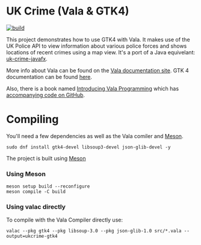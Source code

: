 UK Crime (Vala & GTK4)
======================

[![build](https://github.com/SingingBush/uk-crime-vala/actions/workflows/build.yml/badge.svg)](https://github.com/SingingBush/uk-crime-vala/actions/workflows/build.yml)

This project demonstrates how to use GTK4 with Vala. It makes use of the UK Police API to view information about various police forces and shows locations of recent crimes using a map view. It's a port of a Java equivelant: [uk-crime-javafx](https://github.com/SingingBush/uk-crime-javafx).

More info about Vala can be found on the [Vala documentation site](https://docs.vala.dev/). GTK 4 documentation can be found [here](https://docs.gtk.org/gtk4/index.html).

Also, there is a book named [Introducing Vala Programming](https://www.apress.com/9781484253793) which has [accompanying code on GitHub](https://github.com/Apress/introducing-vala-programming).


# Compiling

You'll need a few dependencies as well as the Vala comiler and [Meson](https://mesonbuild.com).

```
sudo dnf install gtk4-devel libsoup3-devel json-glib-devel -y
```

The project is built using [Meson](https://mesonbuild.com)

### Using Meson

```
meson setup build --reconfigure
meson compile -C build
```

### Using valac directly

To compile with the Vala Compiler directly use:

```
valac --pkg gtk4 --pkg libsoup-3.0 --pkg json-glib-1.0 src/*.vala --output=ukcrime-gtk4
```